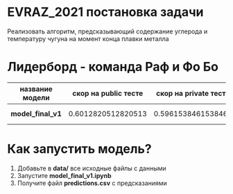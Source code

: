 # EVRAZ_2021 постановка задачи
 Реализовать алгоритм, предсказывающий содержание углерода и температуру чугуна на момент конца плавки металла
 
# Лидерборд - команда Раф и Фо Бо

|название модели|скор на public тесте         |скор на private тесте|рейтинг|
|---------------|-----------------------------|---------------------|---------------|
|**model_final_v1** |0.6012820512820513           |0.5961538461538461   |12 из 65|


# Как запустить модель?
1. Добавьте в **data/** все исходные файлы с данными 
2. Запустите **model_final_v1.ipynb**
3. Получите файл **predictions.csv** с предсказаниями
